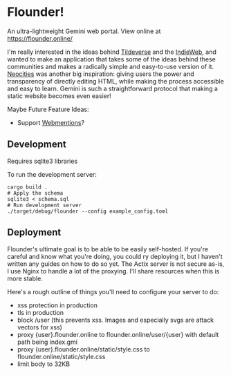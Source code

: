 # Flounder!

An ultra-lightweight Gemini web portal. View online at https://flounder.online/

I'm really interested in the ideas behind [Tildeverse](https://tildeverse.org/) and the [IndieWeb](https://indieweb.org/), and wanted to make an application that takes some of the ideas behind these communities and makes a radically simple and easy-to-use version of it. [Neocities](https://neocities.org/) was another big inspiration: giving users the power and transparency of directly editing HTML, while making the process accessible and easy to learn. Gemini is such a straightforward protocol that making a static website becomes even easier!

Maybe Future Feature Ideas:

* Support [Webmentions](https://indieweb.org/Webmention)? 

## Development

Requires sqlite3 libraries

To run the development server:

```
cargo build .
# Apply the schema
sqlite3 < schema.sql
# Run development server
./target/debug/flounder --config example_config.toml
```

## Deployment

Flounder's ultimate goal is to be able to be easily self-hosted. If you're careful and know what you're doing, you could ry deploying it, but I haven't written any guides on how to do so yet. The Actix server is not secure as-is, I use Nginx to handle a lot of the proxying. I'll share resources when this is more stable.

Here's a rough outline of things you'll need to configure your server to do:
- xss protection in production
- tls in production
- block /user (this prevents xss. Images and especially svgs are attack vectors for xss)
- proxy {user}.flounder.online to flounder.online/user/{user} with default path being index.gmi
- proxy {user}.flounder.online/static/style.css to flounder.online/static/style.css
- limit body to 32KB
